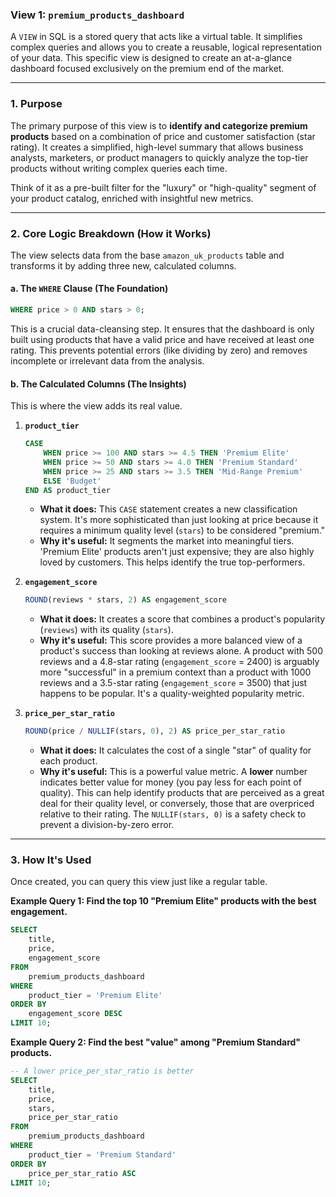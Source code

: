 ### View 1: `premium_products_dashboard`

A `VIEW` in SQL is a stored query that acts like a virtual table. It simplifies complex queries and allows you to create a reusable, logical representation of your data. This specific view is designed to create an at-a-glance dashboard focused exclusively on the premium end of the market.

---

### 1. Purpose

The primary purpose of this view is to **identify and categorize premium products** based on a combination of price and customer satisfaction (star rating). It creates a simplified, high-level summary that allows business analysts, marketers, or product managers to quickly analyze the top-tier products without writing complex queries each time.

Think of it as a pre-built filter for the "luxury" or "high-quality" segment of your product catalog, enriched with insightful new metrics.

---

### 2. Core Logic Breakdown (How it Works)

The view selects data from the base `amazon_uk_products` table and transforms it by adding three new, calculated columns.

#### a. The `WHERE` Clause (The Foundation)

```sql
WHERE price > 0 AND stars > 0;
```
This is a crucial data-cleansing step. It ensures that the dashboard is only built using products that have a valid price and have received at least one rating. This prevents potential errors (like dividing by zero) and removes incomplete or irrelevant data from the analysis.

#### b. The Calculated Columns (The Insights)

This is where the view adds its real value.

1.  **`product_tier`**
    ```sql
    CASE
        WHEN price >= 100 AND stars >= 4.5 THEN 'Premium Elite'
        WHEN price >= 50 AND stars >= 4.0 THEN 'Premium Standard'
        WHEN price >= 25 AND stars >= 3.5 THEN 'Mid-Range Premium'
        ELSE 'Budget'
    END AS product_tier
    ```
    *   **What it does:** This `CASE` statement creates a new classification system. It's more sophisticated than just looking at price because it requires a minimum quality level (`stars`) to be considered "premium."
    *   **Why it's useful:** It segments the market into meaningful tiers. 'Premium Elite' products aren't just expensive; they are also highly loved by customers. This helps identify the true top-performers.

2.  **`engagement_score`**
    ```sql
    ROUND(reviews * stars, 2) AS engagement_score
    ```
    *   **What it does:** It creates a score that combines a product's popularity (`reviews`) with its quality (`stars`).
    *   **Why it's useful:** This score provides a more balanced view of a product's success than looking at reviews alone. A product with 500 reviews and a 4.8-star rating (`engagement_score` = 2400) is arguably more "successful" in a premium context than a product with 1000 reviews and a 3.5-star rating (`engagement_score` = 3500) that just happens to be popular. It's a quality-weighted popularity metric.

3.  **`price_per_star_ratio`**
    ```sql
    ROUND(price / NULLIF(stars, 0), 2) AS price_per_star_ratio
    ```
    *   **What it does:** It calculates the cost of a single "star" of quality for each product.
    *   **Why it's useful:** This is a powerful value metric. A **lower** number indicates better value for money (you pay less for each point of quality). This can help identify products that are perceived as a great deal for their quality level, or conversely, those that are overpriced relative to their rating. The `NULLIF(stars, 0)` is a safety check to prevent a division-by-zero error.

---

### 3. How It's Used

Once created, you can query this view just like a regular table.

**Example Query 1: Find the top 10 "Premium Elite" products with the best engagement.**
```sql
SELECT
    title,
    price,
    engagement_score
FROM
    premium_products_dashboard
WHERE
    product_tier = 'Premium Elite'
ORDER BY
    engagement_score DESC
LIMIT 10;
```

**Example Query 2: Find the best "value" among "Premium Standard" products.**
```sql
-- A lower price_per_star_ratio is better
SELECT
    title,
    price,
    stars,
    price_per_star_ratio
FROM
    premium_products_dashboard
WHERE
    product_tier = 'Premium Standard'
ORDER BY
    price_per_star_ratio ASC
LIMIT 10;
```
